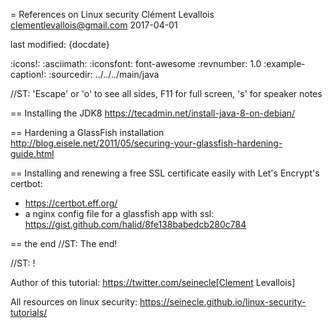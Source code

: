 = References on Linux security
Clément Levallois <clementlevallois@gmail.com>
2017-04-01

last modified: {docdate}

:icons!:
:asciimath:
:iconsfont:   font-awesome
:revnumber: 1.0
:example-caption!:
:sourcedir: ../../../main/java

//ST: 'Escape' or 'o' to see all sides, F11 for full screen, 's' for speaker notes

== Installing the JDK8
https://tecadmin.net/install-java-8-on-debian/

== Hardening a GlassFish installation
http://blog.eisele.net/2011/05/securing-your-glassfish-hardening-guide.html

== Installing and renewing a free SSL certificate easily with Let's Encrypt's certbot:
- https://certbot.eff.org/
- a nginx config file for a glassfish app with ssl: https://gist.github.com/halid/8fe138babedcb280c784

== the end
//ST: The end!

//ST: !

Author of this tutorial: https://twitter.com/seinecle[Clement Levallois]

All resources on linux security: https://seinecle.github.io/linux-security-tutorials/
